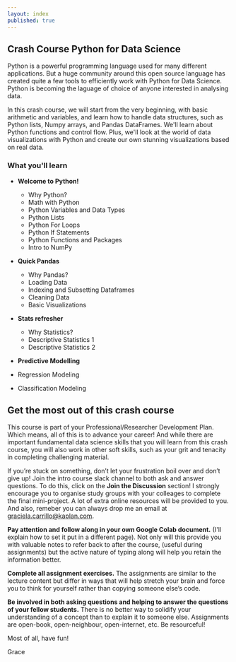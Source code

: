 ```yaml
---
layout: index
published: true
---
```


## Crash Course Python for Data Science

Python is a powerful programming language used for many different applications. But a huge community around this open source language has created quite a few tools to efficiently work with Python for Data Science. Python is becoming the laguage of choice of anyone interested in analysing data.

In this crash course, we will start from the very beginning, with basic arithmetic and variables, and learn how to handle data structures, such as Python lists, Numpy arrays, and Pandas DataFrames. We'll learn about Python functions and control flow. Plus, we'll look at the world of data visualizations with Python and create our own stunning visualizations based on real data.

### What you'll learn

- **Welcome to Python!**
  - Why Python?
  - Math with Python
  - Python Variables and Data Types
  - Python Lists
  - Python For Loops
  - Python If Statements
  - Python Functions and Packages
  - Intro to NumPy

- **Quick Pandas**
  - Why Pandas?
  - Loading Data
  - Indexing and Subsetting Dataframes
  - Cleaning Data
  - Basic Visualizations
  
- **Stats refresher**
  - Why Statistics?
  - Descriptive Statistics 1
  - Descriptive Statistics 2
 
 - **Predictive Modelling**
  - Regression Modeling
  - Classification Modeling

## Get the most out of this crash course

This course is part of your Professional/Researcher Development Plan. Which means, all of this is to advance your career! And while there are important fundamental data science skills that you will learn from this crash course, you will also work in other soft skills, such as your grit and tenacity in completing challenging material. 

If you’re stuck on something, don’t let your frustration boil over and don’t give up! Join the intro course slack channel to both ask and answer questions. To do this, click on the **Join the Discussion** section! I strongly encourage you to organise study groups with your colleages to complete the final mini-project. A lot of extra online resources will be provided to you. And also, remeber you can always drop me an email at [graciela.carrillo@kaplan.com](mailto:graciela.carrillo@kaplan.com?subject=[Intro_Python]%20Source%20Han%20Sans).

**Pay attention and follow along in your own Google Colab document.** (I'll explain how to set it put in a different page). Not only will this provide you with valuable notes to refer back to after the course, (useful during assignments) but the active nature of typing along will help you retain the information better.

**Complete all assignment exercises.** The assignments are similar to the lecture content but differ in ways that will help stretch your brain and force you to think for yourself rather than copying someone else’s code.

**Be involved in both asking questions and helping to answer the questions of your fellow students.** There is no better way to solidify your understanding of a concept than to explain it to someone else. Assignments are open-book, open-neighbour, open-internet, etc. Be resourceful!

Most of all, have fun! 

Grace
